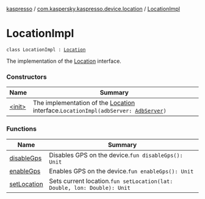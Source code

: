[kaspresso](../../index.md) / [com.kaspersky.kaspresso.device.location](../index.md) / [LocationImpl](./index.md)

# LocationImpl

`class LocationImpl : `[`Location`](../-location/index.md)

The implementation of the [Location](../-location/index.md) interface.

### Constructors

| Name | Summary |
|---|---|
| [&lt;init&gt;](-init-.md) | The implementation of the [Location](../-location/index.md) interface.`LocationImpl(adbServer: `[`AdbServer`](../../com.kaspersky.kaspresso.device.server/-adb-server/index.md)`)` |

### Functions

| Name | Summary |
|---|---|
| [disableGps](disable-gps.md) | Disables GPS on the device.`fun disableGps(): Unit` |
| [enableGps](enable-gps.md) | Enables GPS on the device.`fun enableGps(): Unit` |
| [setLocation](set-location.md) | Sets current location.`fun setLocation(lat: Double, lon: Double): Unit` |
